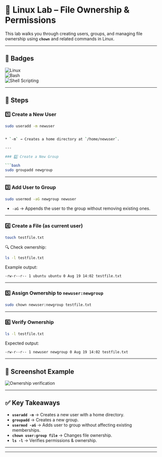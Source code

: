 # 🧪 Linux Lab – File Ownership & Permissions  

This lab walks you through creating users, groups, and managing file ownership using **`chown`** and related commands in Linux.  

---

## 🔖 Badges  
![Linux](https://img.shields.io/badge/Linux-FCC624?style=for-the-badge&logo=linux&logoColor=black)  
![Bash](https://img.shields.io/badge/Bash-121011?style=for-the-badge&logo=gnu-bash&logoColor=white)  
![Shell Scripting](https://img.shields.io/badge/Shell_Scripting-4EAA25?style=for-the-badge&logo=gnu-bash&logoColor=white)  

---

## 📌 Steps

### 1️⃣ Create a New User  
```bash
sudo useradd -m newuser


* `-m` → Creates a home directory at `/home/newuser`.

---

### 2️⃣ Create a New Group

```bash
sudo groupadd newgroup
```

---

### 3️⃣ Add User to Group

```bash
sudo usermod -aG newgroup newuser
```

* `-aG` → Appends the user to the group without removing existing ones.

---

### 4️⃣ Create a File (as current user)

```bash
touch testfile.txt
```

🔍 Check ownership:

```bash
ls -l testfile.txt
```

Example output:

```
-rw-r--r-- 1 ubuntu ubuntu 0 Aug 19 14:02 testfile.txt
```

---

### 5️⃣ Assign Ownership to `newuser:newgroup`

```bash
sudo chown newuser:newgroup testfile.txt
```

---

### 6️⃣ Verify Ownership

```bash
ls -l testfile.txt
```

Expected output:

```
-rw-r--r-- 1 newuser newgroup 0 Aug 19 14:02 testfile.txt
```

---

## 📸 Screenshot Example

![Ownership verification](s5.png)

---

## ✅ Key Takeaways

* **`useradd -m`** → Creates a new user with a home directory.
* **`groupadd`** → Creates a new group.
* **`usermod -aG`** → Adds user to group without affecting existing memberships.
* **`chown user:group file`** → Changes file ownership.
* **`ls -l`** → Verifies permissions & ownership.

---
---